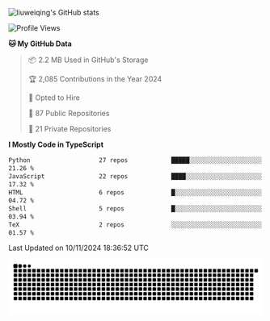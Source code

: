 ![liuweiqing's GitHub stats](https://github-readme-stats.vercel.app/api?username=14790897&show_icons=true&locale=cn&include_all_commits=true&count_private=true)

<!--START_SECTION:waka-->
![Profile Views](http://img.shields.io/badge/Profile%20Views-18-blue)

**🐱 My GitHub Data** 

> 📦 2.2 MB Used in GitHub's Storage 
 > 
> 🏆 2,085 Contributions in the Year 2024
 > 
> 💼 Opted to Hire
 > 
> 📜 87 Public Repositories 
 > 
> 🔑 21 Private Repositories 
 > 
**I Mostly Code in TypeScript** 

```text
Python                   27 repos            █████░░░░░░░░░░░░░░░░░░░░   21.26 % 
JavaScript               22 repos            ████░░░░░░░░░░░░░░░░░░░░░   17.32 % 
HTML                     6 repos             █░░░░░░░░░░░░░░░░░░░░░░░░   04.72 % 
Shell                    5 repos             █░░░░░░░░░░░░░░░░░░░░░░░░   03.94 % 
TeX                      2 repos             ░░░░░░░░░░░░░░░░░░░░░░░░░   01.57 % 
```




 Last Updated on 10/11/2024 18:36:52 UTC
<!--END_SECTION:waka-->

<picture>
  <source media="(prefers-color-scheme: dark)" srcset="https://raw.githubusercontent.com/14790897/14790897/output/github-contribution-grid-snake-dark.svg" />
  <source media="(prefers-color-scheme: light)" srcset="https://raw.githubusercontent.com/14790897/14790897/output/github-contribution-grid-snake.svg" />
  <img alt="github-snake" src="https://raw.githubusercontent.com/14790897/14790897/output/github-contribution-grid-snake.svg" />
</picture>
